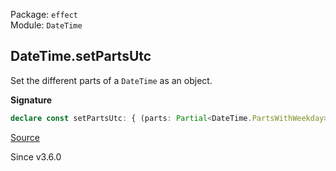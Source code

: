 Package: `effect`<br />
Module: `DateTime`<br />

## DateTime.setPartsUtc

Set the different parts of a `DateTime` as an object.

**Signature**

```ts
declare const setPartsUtc: { (parts: Partial<DateTime.PartsWithWeekday>): <A extends DateTime>(self: A) => A; <A extends DateTime>(self: A, parts: Partial<DateTime.PartsWithWeekday>): A; }
```

[Source](https://github.com/Effect-TS/effect/tree/main/packages/effect/src/DateTime.ts#L962)

Since v3.6.0